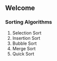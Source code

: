 ## Welcome
### Sorting Algorithms


1. Selection Sort
2. Insertion Sort
3. Bubble Sort
4. Merge Sort
5. Quick Sort

